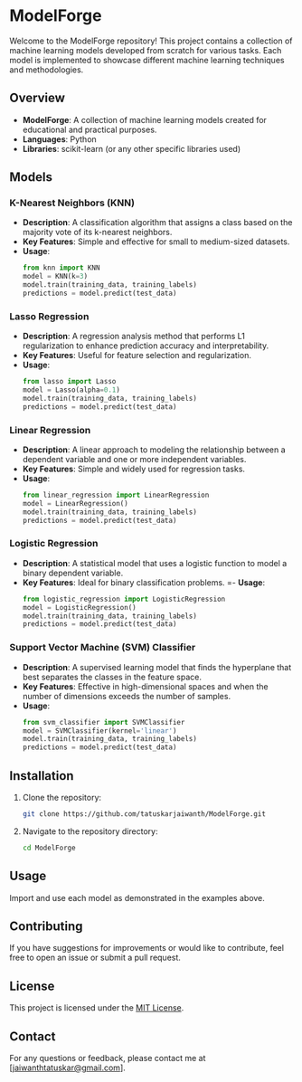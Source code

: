 # ModelForge

Welcome to the ModelForge repository! This project contains a collection of machine learning models developed from scratch for various tasks. Each model is implemented to showcase different machine learning techniques and methodologies.

## Overview

- **ModelForge**: A collection of machine learning models created for educational and practical purposes.
- **Languages**: Python
- **Libraries**: scikit-learn (or any other specific libraries used)

## Models

### K-Nearest Neighbors (KNN)

- **Description**: A classification algorithm that assigns a class based on the majority vote of its k-nearest neighbors.
- **Key Features**: Simple and effective for small to medium-sized datasets.
- **Usage**: 
    ```python
    from knn import KNN
    model = KNN(k=3)
    model.train(training_data, training_labels)
    predictions = model.predict(test_data)
    ```

### Lasso Regression

- **Description**: A regression analysis method that performs L1 regularization to enhance prediction accuracy and interpretability.
- **Key Features**: Useful for feature selection and regularization.
- **Usage**: 
    ```python
    from lasso import Lasso
    model = Lasso(alpha=0.1)
    model.train(training_data, training_labels)
    predictions = model.predict(test_data)
    ```

### Linear Regression

- **Description**: A linear approach to modeling the relationship between a dependent variable and one or more independent variables.
- **Key Features**: Simple and widely used for regression tasks.
- **Usage**: 
    ```python
    from linear_regression import LinearRegression
    model = LinearRegression()
    model.train(training_data, training_labels)
    predictions = model.predict(test_data)
    ```

### Logistic Regression

- **Description**: A statistical model that uses a logistic function to model a binary dependent variable.
- **Key Features**: Ideal for binary classification problems.
=- **Usage**: 
    ```python
    from logistic_regression import LogisticRegression
    model = LogisticRegression()
    model.train(training_data, training_labels)
    predictions = model.predict(test_data)
    ```

### Support Vector Machine (SVM) Classifier

- **Description**: A supervised learning model that finds the hyperplane that best separates the classes in the feature space.
- **Key Features**: Effective in high-dimensional spaces and when the number of dimensions exceeds the number of samples.
- **Usage**: 
    ```python
    from svm_classifier import SVMClassifier
    model = SVMClassifier(kernel='linear')
    model.train(training_data, training_labels)
    predictions = model.predict(test_data)
    ```

## Installation

1. Clone the repository:
    ```bash
    git clone https://github.com/tatuskarjaiwanth/ModelForge.git
    ```
2. Navigate to the repository directory:
    ```bash
    cd ModelForge
    ```


## Usage

Import and use each model as demonstrated in the examples above.

## Contributing

If you have suggestions for improvements or would like to contribute, feel free to open an issue or submit a pull request.

## License

This project is licensed under the [MIT License](LICENSE).

## Contact

For any questions or feedback, please contact me at [jaiwanthtatuskar@gmail.com].

